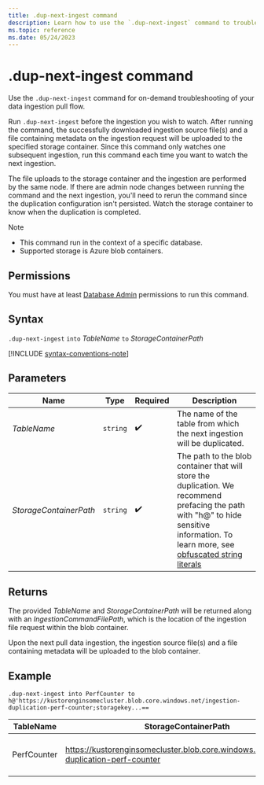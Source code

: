 ```yaml
---
title: .dup-next-ingest command
description: Learn how to use the `.dup-next-ingest` command to troubleshoot your data ingestion pull flow.
ms.topic: reference
ms.date: 05/24/2023
---
```


# .dup-next-ingest command

Use the `.dup-next-ingest` command for on-demand troubleshooting of your data ingestion pull flow.

Run `.dup-next-ingest` before the ingestion you wish to watch. After running the command, the successfully downloaded ingestion source file(s) and a file containing metadata on the ingestion request will be uploaded to the specified storage container. Since this command only watches one subsequent ingestion, run this command each time you want to watch the next ingestion.

The file uploads to the storage container and the ingestion are performed by the same node. If there are admin node changes between running the command and the next ingestion, you'll need to rerun the command since the duplication configuration isn't persisted. Watch the storage container to know when the duplication is completed.

> [!NOTE]
>
> * This command run in the context of a specific database.
> * Supported storage is Azure blob containers.

## Permissions

You must have at least [Database Admin](access-control/role-based-access-control.md) permissions to run this command.

## Syntax

`.dup-next-ingest` `into` *TableName* `to` *StorageContainerPath*

[!INCLUDE [syntax-conventions-note](../includes/syntax-conventions-note.md)]

## Parameters

|Name|Type|Required|Description|
|--|--|--|--|
|*TableName* | `string` |  :heavy_check_mark: | The name of the table from which the next ingestion will be duplicated.|
|*StorageContainerPath*| `string` |  :heavy_check_mark: | The path to the blob container that will store the duplication. We recommend prefacing the path with "h@" to hide sensitive information. To learn more, see [obfuscated string literals](../query/scalar-data-types/string.md#obfuscated-string-literals)|

## Returns

The provided *TableName* and *StorageContainerPath* will be returned along with an *IngestionCommandFilePath*, which is the location of the ingestion file request within the blob container.

Upon the next pull data ingestion, the ingestion source file(s) and a file containing metadata will be uploaded to the blob container.

## Example

```kusto
.dup-next-ingest into PerfCounter to h@'https://kustorenginsomecluster.blob.core.windows.net/ingestion-duplication-perf-counter;storagekey...==
```

|TableName|StorageContainerPath|IngestionCommandFilePath|
|--|--|--|
|PerfCounter|https://kustorenginsomecluster.blob.core.windows.net/ingestion-duplication-perf-counter|ingestionrequest-KustoEH-PerfCounter-083736db-8cf7-4166-85fd-74ef54e491d1|
